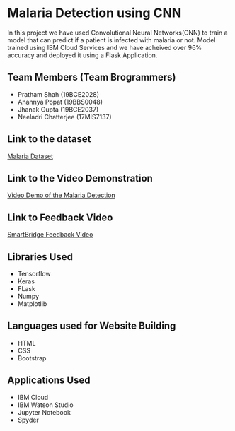 # Malaria Detection using CNN

In this project we have used Convolutional Neural Networks(CNN) to train a model that can predict if a patient is infected with malaria or not. Model trained using IBM Cloud Services and we have acheived over 96% accuracy and deployed it using a Flask Application.

## Team Members (Team Brogrammers)
- Pratham Shah (19BCE2028)
- Anannya Popat (19BBS0048)
- Jhanak Gupta (19BCE2037)
- Neeladri Chatterjee (17MIS7137)

## Link to the dataset
[Malaria Dataset](https://drive.google.com/drive/folders/1oLusajDqV-2Bn-ZXLWsSCFzuKQURqpLq?usp=sharing)

## Link to the Video Demonstration
[Video Demo of the Malaria Detection](https://drive.google.com/drive/folders/1CkN0biffm_0wzgUI4sOAGr4FSvM7MyIn?usp=sharing)

## Link to Feedback Video
[SmartBridge Feedback Video](https://drive.google.com/drive/folders/18uGNVX1_lCUQDcIfEM1XqNQz6NPnr23d?usp=sharing)

## Libraries Used
- Tensorflow
- Keras
- FLask
- Numpy
- Matplotlib

## Languages used for Website Building
- HTML
- CSS
- Bootstrap

## Applications Used
- IBM Cloud
- IBM Watson Studio
- Jupyter Notebook
- Spyder
